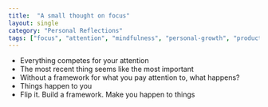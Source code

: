 ```yaml
---
title:  "A small thought on focus"
layout: single
category: "Personal Reflections"
tags: ["focus", "attention", "mindfulness", "personal-growth", "productivity"]
---
```


- Everything competes for your attention
- The most recent thing seems like the most important
- Without a framework for what you pay attention to, what happens?
- Things happen to you
- Flip it. Build a framework. Make you happen to things